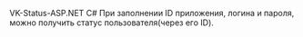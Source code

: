 VK-Status-ASP.NET
C#
При заполнении ID приложения, логина и пароля, можно получить статус пользователя(через его ID).
